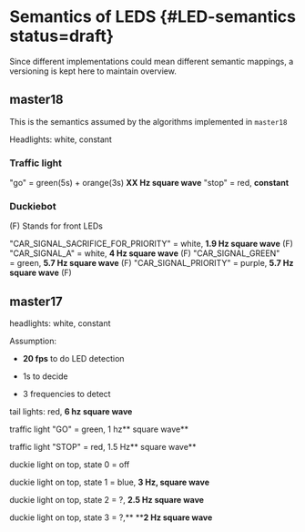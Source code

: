 # Semantics of LEDS {#LED-semantics status=draft}

Since different implementations could mean different semantic mappings, a versioning is kept here to maintain overview.

## master18

This is the semantics assumed by the algorithms implemented in `master18`


Headlights: white, constant

### Traffic light

"go" = green(5s) + orange(3s) **XX Hz square wave**
"stop" = red, **constant**  

### Duckiebot
(F) Stands for front LEDs

"CAR_SIGNAL_SACRIFICE_FOR_PRIORITY" = white, **1.9 Hz square wave** (F)
"CAR_SIGNAL_A" = white, **4 Hz square wave** (F)
"CAR_SIGNAL_GREEN" = green, **5.7 Hz square wave** (F)
"CAR_SIGNAL_PRIORITY" = purple, **5.7 Hz square wave** (F)


## master17
headlights: white, constant

Assumption:

- **20 fps** to do LED detection

- 1s to decide

- 3 frequencies to detect


tail lights: red, **6 hz square wave**

traffic light "GO" = green, 1 hz** square wave**

traffic light "STOP" = red, 1.5 Hz** square wave**

duckie light on top, state 0 = off

duckie light on top, state 1 = blue, **3 Hz, square wave**

duckie light on top, state 2 = ?, **2.5 Hz square wave**

duckie light on top, state 3 = ?,** ****2 Hz square wave**
